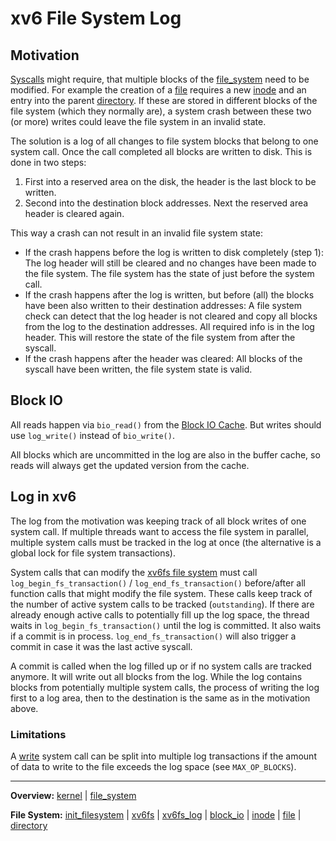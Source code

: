 # xv6 File System Log

## Motivation

[Syscalls](../syscalls/syscalls.md) might require, that multiple blocks of the [file_system](file_system.md) need to be modified. For example the creation of a [file](file.md) requires a new [inode](inode.md) and an entry into the parent [directory](directory.md). If these are stored in different blocks of the file system (which they normally are), a system crash between these two (or more) writes could leave the file system in an invalid state.

The solution is a log of all changes to file system blocks that belong to one system call. Once the call completed all blocks are written to disk. This is done in two steps: 
1. First into a reserved area on the disk, the header is the last block to be written.
2. Second into the destination block addresses. 
Next the reserved area header is cleared again.

This way a crash can not result in an invalid file system state:
- If the crash happens before the log is written to disk completely (step 1): The log header will still be cleared and no changes have been made to the file system. The file system has the state of just before the system call.
- If the crash happens after the log is written, but before (all) the blocks have been also written to their destination addresses: A file system check can detect that the log header is not cleared and copy all blocks from the log to the destination addresses. All required info is in the log header. This will restore the state of the file system from after the syscall.
- If the crash happens after the header was cleared: All blocks of the syscall have been written, the file system state is valid.


## Block IO

All reads happen via `bio_read()` from the [Block IO Cache](block_io.md). But writes should use `log_write()` instead of `bio_write()`.

All blocks which are uncommitted in the log are also in the buffer cache, so reads will always get the updated version from the cache.


## Log in xv6

The log from the motivation was keeping track of all block writes of one system call. If multiple threads want to access the file system in parallel, multiple system calls must be tracked in the log at once (the alternative is a global lock for file system transactions).

System calls that can modify the [xv6fs file system](xv6fs.md) must call `log_begin_fs_transaction()` / `log_end_fs_transaction()` before/after all function calls that might modify the file system. These calls keep track of the number of active system calls to be tracked (`outstanding`). If there are already enough active calls to potentially fill up the log space, the thread waits in `log_begin_fs_transaction()` until the log is committed. It also waits if a commit is in process. `log_end_fs_transaction()` will also trigger a commit in case it was the last active syscall.

A commit is called when the log filled up or if no system calls are tracked anymore. It will write out all blocks from the log. While the log contains blocks from potentially multiple system calls, the process of writing the log first to a log area, then to the destination is the same as in the motivation above.


### Limitations

A [write](../syscalls/write.md) system call can be split into multiple log transactions if the amount of data to write to the file exceeds the log space (see `MAX_OP_BLOCKS`).


---
**Overview:** [kernel](kernel.md) | [file_system](file_system.md)

**File System:** [init_filesystem](init_filesystem.md) | [xv6fs](xv6fs.md) | [xv6fs_log](xv6fs_log.md) | [block_io](block_io.md) | [inode](inode.md) | [file](file.md) | [directory](directory.md)
